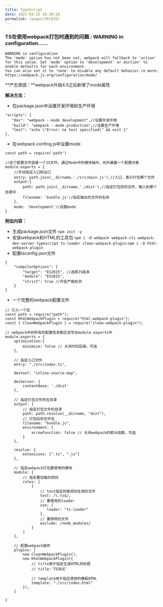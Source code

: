 ```yaml
---
title: TypeScript
date: 2022-03-25 16:38:18
permalink: /pages/56c835/
---
```

### TS在使用webpack打包时遇到的问题 : WARNING in configuration……
```
WARNING in configuration
The 'mode' option has not been set, webpack will fallback to 'uction' for this value. Set 'mode' option to 'development' or duction' to enable defaults for each environment.
You can also set it to 'none' to disable any default behavior.rn more: https://webpack.js.org/configuration/mode/
```
**产生原因：**webpack升级4.0之后新增了mode属性

**解决方法：**

- 在package.json中设置开发环境和生产环境
```
"scripts": {
   "dev": "webpack --mode development",//设置开发环境
   "build": "webpack --mode production",//设置生产环境
   "test": "echo \"Error: no test specified\" && exit 1"
},
```
- 在webpack.confing.js中设置mode
```
const path = require('path')

//这个配置文件就是一个JS文件，通过Mode中的模块操作，向外暴露一个配置对象
module.exports = {
    //手动指定入口和出口
    entry: path.join(__dirname,'./src/main.js'),//入口，表示打包哪个文件
    output:{
        path: path.join(__dirname,'./dist'),//指定打包好的文件，输入到哪个目录中
        filename: 'bundle.js'//指定输出的文件的名称
    },
    mode: 'development'//设置mode
}
```
**附加内容：**

- 生成package.json文件
`npm init -y`
- 安装webpack和HTML的工具包
`npm i -D webpack webpack-cli webpack-dev-server typescript ts-loader clean-webpack-plugin`
`npm i -D html-webpack-plugin`
- 配置tsconfig.json文件
```
{
    "compilerOptions": {
        "target": "ES2015", //选择JS版本
        "module": "ES2015",
        "strict": true //开启严格检测
    }
}
```
- 一个完整的webpack配置文件
```
// 引入一个包
const path = require("path");
const HtmlWebpackPlugin = require("html-webpack-plugin");
const { CleanWebpackPlugin } = require("clean-webpack-plugin");

// webpack中的所有的配置信息都应该写在module.exports中
module.exports = {
    optimization:{
        minimize: false // 关闭代码压缩，可选
    },

    // 指定入口文件
    entry: "./src/index.ts",
    
    devtool: "inline-source-map",
    
    devServer: {
        contentBase: './dist'
    },

    // 指定打包文件所在目录
    output: {
        // 指定打包文件的目录
        path: path.resolve(__dirname, "dist"),
        // 打包后的文件名
        filename: "bundle.js",
        environment: {
            arrowFunction: false // 关闭webpack的箭头函数，可选
        }
    },

    resolve: {
        extensions: [".ts", ".js"]
    },
    
    // 指定webpack打包要使用的模块
    module: {
        // 指定要加载的规则
        rules: [
            {
                // test指定的是规则生效的文件
                test: /\.ts$/,
                // 要使用的loader
                use: {
                   loader: "ts-loader"     
                },
                // 要排除的文件
                exclude: /node_modules/
            }
        ]
    },

    // 配置webpack插件
    plugins: [
        new CleanWebpackPlugin(),
        new HtmlWebpackPlugin({
            // title用于指定生成HTML的标题
            // title:'TS测试'
            
            // template用于指定使用的模板HTML
            template: "./src/index.html"
        }),
    ]

}
```